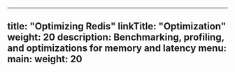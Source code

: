 
---
title: "Optimizing Redis"
linkTitle: "Optimization"
weight: 20
description: Benchmarking, profiling, and optimizations for memory and latency
menu:
  main:
    weight: 20
---
